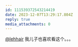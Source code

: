 ```yaml
---
id: 111539372543214419
date: 2023-12-07T13:29:17.804Z
reply: true
media_attachments: 0
---
```


[@lehhair](https://misskey.lehhair.net/@lehhair) 我儿子也喜欢看这个。。。


